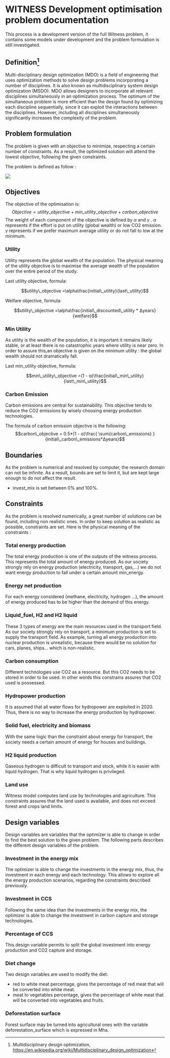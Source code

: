 # WITNESS Development optimisation problem documentation

This process is a development version of the full Witness problem, it contains some models under development and the problem formulation is still investigated.

## Definition[^1]

Multi-disciplinary design optimization (MDO) is a field of engineering that uses optimization methods to solve design problems incorporating a number of disciplines. It is also known as multidisciplinary system design optimization (MSDO). MDO allows designers to incorporate all relevant disciplines simultaneously in an optimization process. The optimum of the simultaneous problem is more efficient than the design found by optimizing each discipline sequentially, since it can exploit the interactions between the disciplines. However, including all disciplines simultaneously significantly increases the complexity of the problem.

## Problem formulation

The problem is given with an objective to minimize, respecting a certain number of constraints. As a result, the optimized solution will attend the lowest objective, following the given constraints.

The problem is defined as follow :

![](witness_formulation.PNG)

## Objectives

The objective of the optimisation is:
$$Objective = utility\_objective + min\_utility\_objective + carbon\_objective$$
The weight of each component of the objective is defined by $\alpha$ and $\gamma$ .
$\alpha$ represents if the effort is put on utility (global wealth) or low CO2 emission.
$\gamma$ represents if we prefer maximum average utility or do not fall to low at the minimum.

### Utility

Utility represents the global wealth of the population. The physical meaning of the utility objective is to maximise the average wealth of the population over the entire period of the study.

Last utility objective, formula:

$$utility\_objective =\alpha\frac{initial\_utility}{last\_utility}$$

Welfare objective, formula:

$$utility\_objective =\alpha\frac{initial\_discounted\_utility * Δyears}{welfare}$$

### Min Utility

As utility is the wealth of the population, it is important it remains likely stable, or at least there is no catastrophic years where utility is near zero. In order to assure this,an objective is given on the minimum utility : the global wealth should not dramatically fall.

Last min_utility objective, formula:

$$min\_utility\_objective =(1 - α)\frac{initial\_min\_utility}{last\_min\_utility}$$

### Carbon Emission

Carbon emissions are central for sustainability. This objective tends to reduce the CO2 emissions by wisely choosing energy production technologies.

The formula of carbon emission objective is the following:
$$carbon\_objective = 0.5*(1 - α)\frac{ \sum{carbon\_emissions} }{initial\_carbon\_emissions*Δyears}$$

## Boundaries

As the problem is numerical and resolved by computer, the research domain can not be infinite. As a result, bounds are set to limit it, but are kept large enough to do not affect the result.

- invest_mix is set between 0% and 100%.

## Constraints

As the problem is resolved numerically, a great number of solutions can be found, including non realistic ones. In order to keep solution as realistic as possible, constraints are set.
Here is the physical meaning of the constraints :

### Total energy production

The total energy production is one of the outputs of the witness process. This represents the total amount of energy produced. As our society strongly rely on energy production (electricity, transport, gas,...) we do not want energy production to fall under a certain amount min_energy.

### Energy net production

For each energy considered (methane, electricity, hydrogen ...), the amount of energy produced has to be higher than the demand of this energy.

### Liquid_fuel, H2 and H2 liquid

These 3 types of energy are the main resources used in the transport field. As our society strongly rely on transport, a minimum production is set to supply the transport field. As example, turning all energy production into nuclear production is unrealistic, because there would be no solution for cars, planes, ships... which is non-realistic.

### Carbon consumption

Different technologies use CO2 as a resource. But this CO2 needs to be stored in order to be used. In other words this constrains assures that CO2 used is possessed.

### Hydropower production

It is assumed that all water flows for hydropower are exploited in 2020. Thus, there is no way to increase the energy production by hydropower.

### Solid fuel, electricity and biomass

With the same logic than the constraint about energy for transport, the society needs a certain amount of energy for houses and buildings.

### H2 liquid production

Gaseous hydrogen is difficult to transport and stock, while it is easier with liquid hydrogen. That is why liquid hydrogen is privileged.

### Land use

Witness model computes land use by technologies and agriculture. This constraints assures
that the land used is available, and does not exceed forest and crops land limits.

## Design variables

Design variables are variables that the optimizer is able to change in order to find the best solution to the given problem.
The following parts describes the different design variables of the problem.

### Investment in the energy mix

The optimizer is able to change the investments in the energy mix, thus, the investment in each energy and each technology. This allows to explore all the energy production scenarios, regarding the constraints described previously.

### Investment in CCS

Following the same idea than the investments in the energy mix, the optimizer is able to change the investment in carbon capture and storage technologies.

### Percentage of CCS

This design variable permits to split the global investment into energy production and CO2 capture and storage.

### Diet change

Two design variables are used to modify the diet:

- red to white meat percentage, gives the percentage of red meat that will be converted into white meat.
- meat to vegetables percentage, gives the percentage of white meat that will be converted into vegetables and fruits.

### Deforestation surface

Forest surface may be turned into agricultural ones with the variable deforestation_surface which is expressed in Mha.

[^1]: Multidisciplinary design optimization, <https://en.wikipedia.org/wiki/Multidisciplinary_design_optimization>
